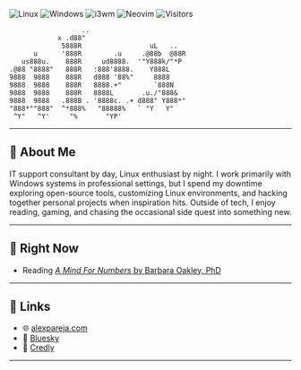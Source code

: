
<!-- Badge Bar -->
![Linux](https://img.shields.io/badge/-Linux-772953?style=flat-square&logo=linux&logoColor=white)
![Windows](https://img.shields.io/badge/-Windows-blue?style=flat-square&logo=windows&logoColor=white)
![i3wm](https://img.shields.io/badge/-i3wm-44475a?style=flat-square&logo=i3&logoColor=white)
![Neovim](https://img.shields.io/badge/-Neovim-57A143?style=flat-square&logo=neovim&logoColor=white)
![Visitors](https://komarev.com/ghpvc/?username=alexanderpareja&color=blue&style=flat-square)
```
                  ..                         
            x .d88"                          
             5888R                 uL   ..   
      u      '888R        .u     .@88b  @88R 
   us888u.    888R     ud8888.  '"Y888k/"*P  
.@88 "8888"   888R   :888'8888.    Y888L     
9888  9888    888R   d888 '88%"     8888     
9888  9888    888R   8888.+"        `888N    
9888  9888    888R   8888L       .u./"888&   
9888  9888   .888B . '8888c. .+ d888" Y888*" 
"888*""888"  ^*888%   "88888%   ` "Y   Y"    
 ^Y"   ^Y'     "%       "YP'                 
```
---

## 👤 About Me

IT support consultant by day, Linux enthusiast by night. I work primarily with Windows systems in professional settings, but I spend my downtime exploring open-source tools, customizing Linux environments, and hacking together personal projects when inspiration hits. Outside of tech, I enjoy reading, gaming, and chasing the occasional side quest into something new.

---

## 🧭 Right Now
- Reading [*A Mind For Numbers* by Barbara Oakley, PhD](https://barbaraoakley.com/books/a-mind-for-numbers/)
  
---

## 🔗 Links  
- 🌐 [alexpareja.com](https://alexpareja.com)  
- 🦋 [Bluesky](https://bsky.app/profile/alexpareja.com)  
- 📜 [Credly](https://www.credly.com/users/alexander-pareja)

---
